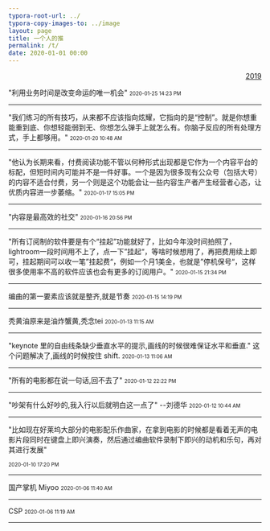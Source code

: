 ```yaml
---
typora-root-url: ../
typora-copy-images-to: ../image
layout: page 
title: 一个人的推
permalink: /t/
date: 2020-01-01 00:00
---
```

<p align="right"><a href="/t/2019">2019</a></p>



"利用业务时间是改变命运的唯一机会"
<font size="1">2020-01-25 14:23 PM</font>
<hr>

"我们练习的所有技巧，从来都不应该指向炫耀，它指向的是“控制”。就是你想重能重到底、你想轻能弱到无、你想怎么弹手上就怎么有。你脑子反应的所有处理方式，手上都够用。"
<font size="1">2020-01-20 10:48 AM</font>
<hr>

"他认为长期来看，付费阅读功能不管以何种形式出现都是它作为一个内容平台的标配，但短时间内可能并不是一件好事。一个是因为很多现有公众号（包括大号）的内容不适合付费，另一个则是这个功能会让一些内容生产者产生经营者心态，让优质内容进一步萎缩。"
<font size="1">2020-01-17 15:05 PM</font>
<hr>

"内容是最高效的社交"
<font size="1">2020-01-16 20:56 PM</font>
<hr>

"所有订阅制的软件要是有个“挂起”功能就好了，比如今年没时间拍照了，lightroom一段时间用不上了，点一下”挂起“，等啥时候想用了，再把费用续上即可，挂起期间可以收一笔”挂起费“，例如一个月1美金，也就是”停机保号“，这样很多使用率不高的软件应该也会有更多的订阅用户。"
<font size="1">2020-01-15 21:34 PM</font>
<hr>

编曲的第一要素应该就是整齐,就是节奏
<font size="1">2020-01-15 14:19 PM</font>
<hr>

秃黄油原来是油炸蟹黄,秃念tei
<font size="1">2020-01-13 11:15 AM</font>
<hr>



"keynote 里的自由线条缺少垂直水平的提示,画线的时候很难保证水平和垂直."  这个问题解决了,画线的时候按住 shift.
<font size="1">2020-01-13 11:06 AM</font>
<hr>

"所有的电影都在说一句话,回不去了"
<font size="1">2020-01-12 22:22 PM</font>
<hr>

"吵架有什么好吵的,我入行以后就明白这一点了" --刘德华
<font size="1">2020-01-12 10:44 AM</font>
<hr>
"比如现在好莱坞大部分的电影配乐作曲家，在拿到电影的时候都是看着无声的电影片段同时在键盘上即兴演奏，然后通过编曲软件录制下即兴的动机和乐句，再对其进行发展"

<font size="1">2020-01-10 17:20 PM</font>

<hr>
国产掌机 Miyoo
<font size="1">2020-01-06 11:40 AM</font>

<hr>

CSP
<font size="1">2020-01-06 11:19 AM</font>
<hr>


